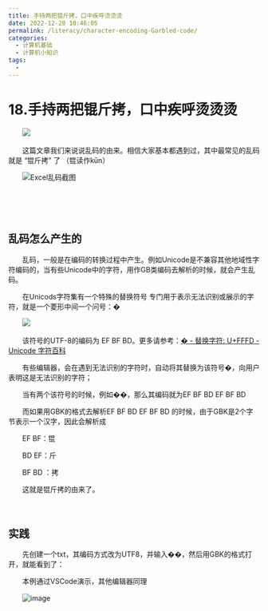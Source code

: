 ```yaml
---
title: 手持两把锟斤拷，口中疾呼烫烫烫
date: 2022-12-20 10:46:05
permalink: /literacy/character-encoding-Garbled-code/
categories:
  - 计算机基础
  - 计算机小知识
tags:
  - 
---
```

# 18.手持两把锟斤拷，口中疾呼烫烫烫

　　‍![](https://image.peterjxl.com//blog/23-%E4%BD%86%E6%98%AF%E6%88%91%E6%8B%92%E7%BB%9D-20221220104503-fyzcrwr.png)

　　这篇文章我们来说说乱码的由来。相信大家基本都遇到过，其中最常见的乱码就是 “锟斤拷” 了 （锟读作kūn）

<!-- more -->

　　​![Excel乱码截图](https://image.peterjxl.com/blog/image-20221218200013-vjquufz.png)​

　　‍

　　‍

## 乱码怎么产生的

　　乱码，一般是在编码的转换过程中产生。例如Unicode是不兼容其他地域性字符编码的，当有些Unicode中的字符，用作GB类编码去解析的时候，就会产生乱码。

　　在Unicods字符集有一个特殊的替换符号  专门用于表示无法识别或展示的字符，就是一个菱形中间一个问号：�

　　​![](https://image.peterjxl.com/blog/image-20221219185455-ev7ofk3.png)​

　　该符号的UTF-8的编码为 EF BF BD。更多请参考：[� - 替换字符: U+FFFD - Unicode 字符百科](https://unicode-table.com/cn/FFFD/)

　　有些编辑器，会在遇到无法识别的字符时，自动将其替换为该符号�，向用户表明这是无法识别的字符；

　　当有两个该符号的时候，例如��，那么其编码就为EF BF BD EF BF BD

　　而如果用GBK的格式去解析EF BF BD EF BF BD 的时候，由于GBK是2个字节表示一个汉字，因此会解析成 

　　EF BF：锟

　　BD EF：斤

　　BF BD ：拷

　　这就是锟斤拷的由来了。

　　‍

## 实践

　　先创建一个txt，其编码方式改为UTF8，并输入��，然后用GBK的格式打开，就能看到了：

　　本例通过VSCode演示，其他编辑器同理

　　​![image](https://image.peterjxl.com/blog/image-20221219190432-xnifg28.png)​
